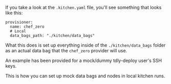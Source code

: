 If you take a look at the `.kitchen.yaml` file, you'll see something that looks like this:


```
provisioner:
  name: chef_zero
  # Local 
  data_bags_path: "./kitchen/data_bags"
```


What this does is set up everything inside of the `./kitchen/data_bags` folder as an actual data bag that the `chef_zero` provider will use.


An example has been provided for a mock/dummy tdly-deploy user's SSH keys.

This is how you can set up mock data bags and nodes in local kitchen runs.
